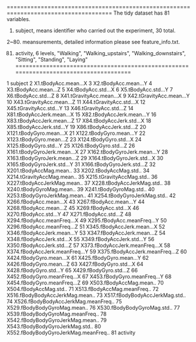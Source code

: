 =====================================================================================
The tidy dataset has 81 variables.
1. subject, means identifier who carried out the experiment, 30 total.

2~80. meansurements, detailed information please see feature_info.txt.

81. activity, 6 levels, "Walking", 
                        "Walking_upstairs",
                        "Walking_downstairs",
                        "Sitting",
                        "Standing",
                        "Laying"
=====================================================================================

1                               subject
2                  X1.tBodyAcc.mean...X 
3                  X2.tBodyAcc.mean...Y
4                  X3.tBodyAcc.mean...Z
5                   X4.tBodyAcc.std...X
6                   X5.tBodyAcc.std...Y
7                   X6.tBodyAcc.std...Z
8              X41.tGravityAcc.mean...X
9              X42.tGravityAcc.mean...Y
10             X43.tGravityAcc.mean...Z
11              X44.tGravityAcc.std...X
12              X45.tGravityAcc.std...Y
13              X46.tGravityAcc.std...Z
14            X81.tBodyAccJerk.mean...X
15            X82.tBodyAccJerk.mean...Y
16            X83.tBodyAccJerk.mean...Z
17             X84.tBodyAccJerk.std...X
18             X85.tBodyAccJerk.std...Y
19             X86.tBodyAccJerk.std...Z
20              X121.tBodyGyro.mean...X
21              X122.tBodyGyro.mean...Y
22              X123.tBodyGyro.mean...Z
23               X124.tBodyGyro.std...X
24               X125.tBodyGyro.std...Y
25               X126.tBodyGyro.std...Z
26          X161.tBodyGyroJerk.mean...X
27          X162.tBodyGyroJerk.mean...Y
28          X163.tBodyGyroJerk.mean...Z
29           X164.tBodyGyroJerk.std...X
30           X165.tBodyGyroJerk.std...Y
31           X166.tBodyGyroJerk.std...Z
32              X201.tBodyAccMag.mean..
33               X202.tBodyAccMag.std..
34           X214.tGravityAccMag.mean..
35            X215.tGravityAccMag.std..
36          X227.tBodyAccJerkMag.mean..
37           X228.tBodyAccJerkMag.std..
38             X240.tBodyGyroMag.mean..
39              X241.tBodyGyroMag.std..
40         X253.tBodyGyroJerkMag.mean..
41          X254.tBodyGyroJerkMag.std..
42               X266.fBodyAcc.mean...X
43               X267.fBodyAcc.mean...Y
44               X268.fBodyAcc.mean...Z
45                X269.fBodyAcc.std...X
46                X270.fBodyAcc.std...Y
47                X271.fBodyAcc.std...Z
48           X294.fBodyAcc.meanFreq...X
49           X295.fBodyAcc.meanFreq...Y
50           X296.fBodyAcc.meanFreq...Z
51           X345.fBodyAccJerk.mean...X
52           X346.fBodyAccJerk.mean...Y
53           X347.fBodyAccJerk.mean...Z
54            X348.fBodyAccJerk.std...X
55            X349.fBodyAccJerk.std...Y
56            X350.fBodyAccJerk.std...Z
57       X373.fBodyAccJerk.meanFreq...X
58       X374.fBodyAccJerk.meanFreq...Y
59       X375.fBodyAccJerk.meanFreq...Z
60              X424.fBodyGyro.mean...X
61              X425.fBodyGyro.mean...Y
62              X426.fBodyGyro.mean...Z
63               X427.fBodyGyro.std...X
64               X428.fBodyGyro.std...Y
65               X429.fBodyGyro.std...Z
66          X452.fBodyGyro.meanFreq...X
67          X453.fBodyGyro.meanFreq...Y
68          X454.fBodyGyro.meanFreq...Z
69              X503.fBodyAccMag.mean..
70               X504.fBodyAccMag.std..
71          X513.fBodyAccMag.meanFreq..
72      X516.fBodyBodyAccJerkMag.mean..
73       X517.fBodyBodyAccJerkMag.std..
74  X526.fBodyBodyAccJerkMag.meanFreq..
75         X529.fBodyBodyGyroMag.mean..
76          X530.fBodyBodyGyroMag.std..
77     X539.fBodyBodyGyroMag.meanFreq..
78     X542.fBodyBodyGyroJerkMag.mean..
79      X543.fBodyBodyGyroJerkMag.std..
80 X552.fBodyBodyGyroJerkMag.meanFreq..
81                             activity


